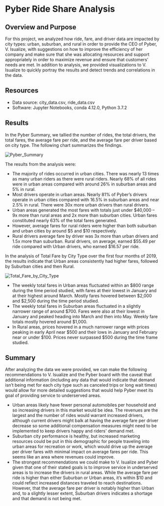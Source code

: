 # Pyber Ride Share Analysis
## Overview and Purpose
For this project, we analyzed how ride, fare, and driver data are impacted by city types: urban, suburban, and rural in order to provide the CEO of Pyber, V. Isualize, with suggestions on how to improve the efficiency of her company and make sure that she was allocating resources and support appropriately in order to maximize revenue and ensure that customers’ needs are met. In addition to analysis, we provided visualizations to V. Isualize to quickly portray the results and detect trends and correlations in the data. 
## Resources
-	Data source: city_data.csv, ride_data.csv
-	Software: Jupyter Notebooks, conda 4.12.0, Python 3.7.2
## Results 
In the Pyber Summary, we tallied the number of rides, the total drivers, the total fares, the average fare per ride, and the average fare per driver based on city type. The following chart summarizes the findings.

![Pyber_Summary](https://user-images.githubusercontent.com/101822948/169400531-005bcd62-26ec-4ce9-b6a7-ab67fdd601a9.png)

The results from the analysis were:
-	The majority of rides occurred in urban cities. There was nearly 13 times as many urban riders as there were rural riders. Nearly 68% of all rides were in urban areas compared with around 26% in suburban areas and 5% in rural. 
-	Most drivers operate in urban areas. Nearly 81% of Pyber’s drivers operate in urban cities compared with 16.5% in suburban areas and near 2.5% in rural. There were 30x more urban drivers than rural drivers.
-	Urban areas generated the most fares with totals just under $40,000 – 9x more than rural areas and 2x more than suburban cities. Urban fares constituted nearly 63% of the total fares generated.
-	However, average fares for rural riders were higher than both suburban and urban cities by around $5 and $10 respectively. 
-	Rural drivers average fare by driver was 3x more than urban drivers and 1.5x more than suburban. Rural drivers, on average, earned $55.49 per ride compared with Urban drivers, who earned $16.57 per ride.

In the analysis of Total Fare by City Type over the first four months of 2019, the results indicate that Urban areas consistently had higher fares, followed by Suburban cities and then Rural.

![Total_Fare_by_City_Type](https://user-images.githubusercontent.com/101822948/169400604-4bb0265f-585d-444f-8694-a51701860797.png)

-	The weekly total fares in Urban areas fluctuated within an $800 range during the time period studied, with fares at their lowest in January and at their highest around March. Mostly fares hovered between $2,000 and $2,500 during the time period studied.
-	The weekly total fares in Suburban areas fluctuated in a slightly narrower range of around $700. Fares were also at their lowest in January and peaked heading into March and then into May. Weekly fare totals mostly hovered around $1,000.
-	In Rural areas, prices hovered in a much narrower range with prices peaking in early April near $500 and their lows in January and February near or under $100. Prices never surpassed $500 during the time frame studied.  

## Summary 
After analyzing the data we were provided, we can make the following recommendations to V. Isualize and the Pyber board with the caveat that additional information (including any data that would indicate that demand isn’t being met for each city type such as canceled trips or long wait times) would allow for more detailed suggestions that would help Pyber meet its goal of providing service to underserved areas. 

-	Urban areas likely have fewer personal automobiles per household and so increasing drivers in this market would be idea. The revenues are the largest and the number of rides would warrant increased drivers, although current drivers might balk at having the average fare per driver decrease so some additional compensation measures might need to be implemented to keep drivers happy and riders' demand met.
-	Suburban city performance is healthy, but increased marketing resources could be put in this demographic for people traveling into urban areas for recreation or work, which would drive up the average per driver fares with minimal impact on average fares per ride. This seems like an area where revenues could improve.
-	The strongest recommendations we could make to V. Isualize and Pyber given that one of their stated goals is to improve service in underserved areas is to increase the drivers in rural areas. While the average fare per ride is higher than either Suburban or Urban areas, it’s within $10 and could reflect increased distances traveled to reach destinations. However, that the average fare per driver is notably higher than Urban and, to a slightly lesser extent, Suburban drivers indicates a shortage and that demand is not being met.  
